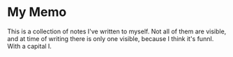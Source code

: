 # My Memo
This is a collection of notes I've written to myself. Not all of them are visible, and at time of writing there is only one visible, because I think it's funnI. With a capital I.
